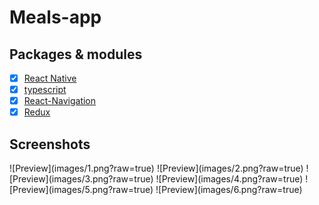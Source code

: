 # Meals-app

## Packages & modules

- [x] [React Native](https://reactnative.dev/)
- [x] [typescript](https://www.typescriptlang.org/)
- [x] [React-Navigation](https://reactnavigation.org/)
- [x] [Redux](https://redux.js.org/)

## Screenshots


<p>
    ![Preview](images/1.png?raw=true)
    ![Preview](images/2.png?raw=true)
    ![Preview](images/3.png?raw=true)
    ![Preview](images/4.png?raw=true)
    ![Preview](images/5.png?raw=true)
    ![Preview](images/6.png?raw=true)
</p>

